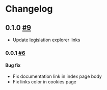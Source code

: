 # Changelog

## 0.1.0 [#9](https://github.com/openfisca/fr.openfisca.org/pull/9)

* Update legislation explorer links

### 0.0.1 [#6](https://github.com/openfisca/fr.openfisca.org/pull/6)

#### Bug fix
* Fix documentation link in index page body
* Fix links color in cookies page
